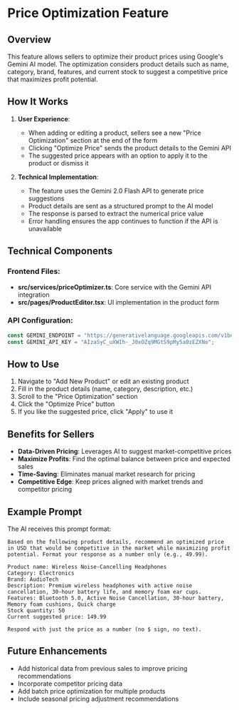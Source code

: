 # Price Optimization Feature

## Overview

This feature allows sellers to optimize their product prices using Google's Gemini AI model. The optimization considers product details such as name, category, brand, features, and current stock to suggest a competitive price that maximizes profit potential.

## How It Works

1. **User Experience**:
   - When adding or editing a product, sellers see a new "Price Optimization" section at the end of the form
   - Clicking "Optimize Price" sends the product details to the Gemini API
   - The suggested price appears with an option to apply it to the product or dismiss it

2. **Technical Implementation**:
   - The feature uses the Gemini 2.0 Flash API to generate price suggestions
   - Product details are sent as a structured prompt to the AI model
   - The response is parsed to extract the numerical price value
   - Error handling ensures the app continues to function if the API is unavailable

## Technical Components

### Frontend Files:

- **src/services/priceOptimizer.ts**: Core service with the Gemini API integration
- **src/pages/ProductEditor.tsx**: UI implementation in the product form

### API Configuration:

```typescript
const GEMINI_ENDPOINT = "https://generativelanguage.googleapis.com/v1beta/models/gemini-2.0-flash:generateContent?key=";
const GEMINI_API_KEY = "AIzaSyC_uXWIh-_J0xOZq9MGtS9pMy5a0zEZXNo";
```

## How to Use

1. Navigate to "Add New Product" or edit an existing product
2. Fill in the product details (name, category, description, etc.)
3. Scroll to the "Price Optimization" section
4. Click the "Optimize Price" button
5. If you like the suggested price, click "Apply" to use it

## Benefits for Sellers

- **Data-Driven Pricing**: Leverages AI to suggest market-competitive prices
- **Maximize Profits**: Find the optimal balance between price and expected sales
- **Time-Saving**: Eliminates manual market research for pricing
- **Competitive Edge**: Keep prices aligned with market trends and competitor pricing

## Example Prompt

The AI receives this prompt format:

```
Based on the following product details, recommend an optimized price in USD that would be competitive in the market while maximizing profit potential. Format your response as a number only (e.g., 49.99).

Product name: Wireless Noise-Cancelling Headphones
Category: Electronics
Brand: AudioTech
Description: Premium wireless headphones with active noise cancellation, 30-hour battery life, and memory foam ear cups.
Features: Bluetooth 5.0, Active Noise Cancellation, 30-hour battery, Memory foam cushions, Quick charge
Stock quantity: 50
Current suggested price: 149.99

Respond with just the price as a number (no $ sign, no text).
```

## Future Enhancements

- Add historical data from previous sales to improve pricing recommendations
- Incorporate competitor pricing data
- Add batch price optimization for multiple products
- Include seasonal pricing adjustment recommendations 